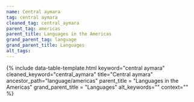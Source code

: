 ```yaml
---
name: Central aymara
tag: central aymara
cleaned_tag: central_aymara
parent_tag: americas
parent_title: Languages in the Americas
grand_parent_tag: language
grand_parent_title: Languages
alt_tags: 
---
```


{% include data-table-template.html 
  keyword="central aymara" 
  cleaned_keyword="central_aymara" 
  title="Central aymara"
  ancestor_path="language/americas" 
  parent_title = "Languages in the Americas"
  grand_parent_title = "Languages"
  alt_keywords=""
  context=""
%}

